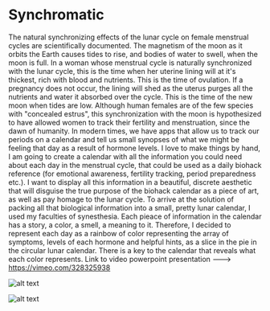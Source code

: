 # Synchromatic 


The natural synchronizing effects of the lunar cycle on female menstrual cycles are scientifically documented. The magnetism of the moon as it orbits the Earth causes tides to rise, and bodies of water to swell, when the moon is full. In a woman whose menstrual cycle is naturally synchronized with the lunar cycle, this is the time when her uterine lining will at it's thickest, rich with blood and nutrients. This is the time of ovulation. If a pregnancy does not occur, the lining will shed as the uterus purges all the nutrients and water it absorbed over the cycle. This is the time of the new moon when tides are low. Although human females are of the few species with "concealed estrus", this synchronization with the moon is hypothesized to have allowed women to track their fertility and menstruation, since the dawn of humanity. In modern times, we have apps that allow us to track our periods on a calendar and tell us small synopses of what we might be feeling that day as a result of hormone levels. I love to make things by hand, I am going to create a calendar with all the information you could need about each day in the menstrual cycle, that could be used as a daily biohack reference (for emotional awareness, fertility tracking, period preparedness etc.).  I want to display all this information in a beautiful, discrete aesthetic that will disguise the true purpose of the biohack calendar as a piece of art, as well as pay homage to the lunar cycle. To arrive at the solution of packing all that biological information into a small, pretty lunar calendar, I used my faculties of synesthesia. Each pieace of information in the calendar has a story, a color, a smell, a meaning to it. Therefore, I decided to represent each day as a rainbow of color representing the array of symptoms, levels of each hormone and helpful hints, as a slice in the pie in the circular lunar calendar. There is a key to the calendar that reveals what each color represents.   Link to video powerpoint presentation --->    https://vimeo.com/328325938

![alt text](https://github.com/sophiaisabelma/Synchromatic2/blob/master/IMG_6152.JPG)

![alt text](https://github.com/sophiaisabelma/Synchromatic2/blob/master/IMG_5932.jpeg)

